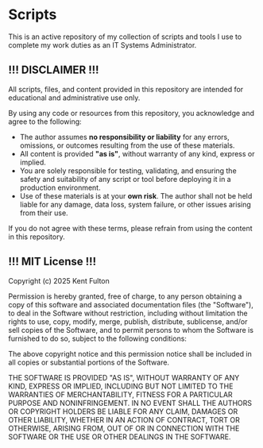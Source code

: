 # Scripts

This is an active repository of my collection of scripts and tools I use to complete my work duties as an IT Systems Administrator.

## !!! DISCLAIMER !!!

All scripts, files, and content provided in this repository are intended for educational and administrative use only.

By using any code or resources from this repository, you acknowledge and agree to the following:

- The author assumes **no responsibility or liability** for any errors, omissions, or outcomes resulting from the use of these materials.
- All content is provided **"as is"**, without warranty of any kind, express or implied.
- You are solely responsible for testing, validating, and ensuring the safety and suitability of any script or tool before deploying it in a production environment.
- Use of these materials is at your **own risk**. The author shall not be held liable for any damage, data loss, system failure, or other issues arising from their use.

If you do not agree with these terms, please refrain from using the content in this repository.

## !!! MIT License !!!

Copyright (c) 2025 Kent Fulton

Permission is hereby granted, free of charge, to any person obtaining a copy
of this software and associated documentation files (the "Software"), to deal
in the Software without restriction, including without limitation the rights
to use, copy, modify, merge, publish, distribute, sublicense, and/or sell
copies of the Software, and to permit persons to whom the Software is
furnished to do so, subject to the following conditions:

The above copyright notice and this permission notice shall be included in all
copies or substantial portions of the Software.

THE SOFTWARE IS PROVIDED "AS IS", WITHOUT WARRANTY OF ANY KIND, EXPRESS OR
IMPLIED, INCLUDING BUT NOT LIMITED TO THE WARRANTIES OF MERCHANTABILITY,
FITNESS FOR A PARTICULAR PURPOSE AND NONINFRINGEMENT. IN NO EVENT SHALL THE
AUTHORS OR COPYRIGHT HOLDERS BE LIABLE FOR ANY CLAIM, DAMAGES OR OTHER
LIABILITY, WHETHER IN AN ACTION OF CONTRACT, TORT OR OTHERWISE, ARISING FROM,
OUT OF OR IN CONNECTION WITH THE SOFTWARE OR THE USE OR OTHER DEALINGS IN THE
SOFTWARE.
